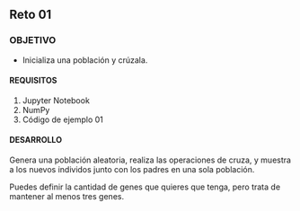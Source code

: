 ## Reto 01

### OBJETIVO

- Inicializa una población y crúzala.

#### REQUISITOS

1. Jupyter Notebook
2. NumPy
3. Código de ejemplo 01

#### DESARROLLO

Genera una población aleatoria, realiza las operaciones de cruza, y muestra a los nuevos individos junto con los padres en una sola población. 

Puedes definir la cantidad de genes que quieres que tenga, pero trata de mantener al menos tres genes.
